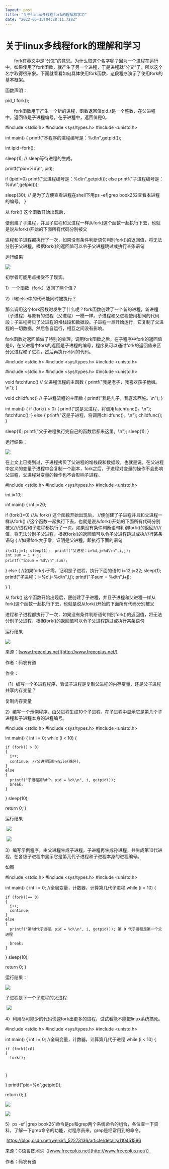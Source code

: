 ```yaml
---
layout: post
title: "关于linux多线程fork的理解和学习"
date: "2022-05-15T04:28:11.728Z"
---
```

关于linux多线程fork的理解和学习
====================

　　fork在英文中是“分叉”的意思。为什么取这个名字呢？因为一个进程在运行中，如果使用了fork函数，就产生了另一个进程，于是进程就“分叉”了，所以这个名字取得很形象。下面就看看如何具体使用fork函数，这段程序演示了使用fork的基本框架。

函数声明：

pid\_t fork();

　　fork函数用于产生一个新的进程，函数返回值pid\_t是一个整数，在父进程中，返回值是子进程编号，在子进程中，返回值是0。

#include <stdio.h>
#include <sys/types.h>
#include <unistd.h>
 
int main()
{
  printf("本程序的进程编号是：%d\\n",getpid());
 
  int ipid=fork();
 
  sleep(1);       // sleep等待进程的生成。
 
  printf("pid=%d\\n",ipid);
 
  if (ipid!=0) printf("父进程编号是：%d\\n",getpid());
  else printf("子进程编号是：%d\\n",getpid());
 
  sleep(30);    // 是为了方便查看进程在shell下用ps -ef|grep book252查看本进程的编号。
}

从 fork() 这个函数开始出现后，

便创建了子进程，并且子进程和父进程一样从fork(这个函数一起执行下去，也就是说从fork()开始的下面所有代码分别被父

进程和子进程都执行了一次，如果没有条件判断语句判别fork()的返回值，将无法分别子父进程，根据fork()的返回值可以令子父进程跳过或执行某条语句

运行结果

![](https://img2022.cnblogs.com/blog/2863684/202205/2863684-20220514191057469-1022952755.png)

初学者可能用点接受不了现实。

1）一个函数（fork）返回了两个值？

2）if和else中的代码能同时被执行？

那么调用这个fork函数时发生了什么呢？fork函数创建了一个新的进程，新进程（子进程）与原有的进程（父进程）一模一样。子进程和父进程使用相同的代码段；子进程拷贝了父进程的堆栈段和数据段。子进程一旦开始运行，它复制了父进程的一切数据，然后各自运行，相互之间没有影响。

fork函数对返回值做了特别的处理，调用fork函数之后，在子程序中fork的返回值是0，在父进程中fork的返回是子进程的编号，程序员可以通过fork的返回值来区分父进程和子进程，然后再执行不同的代码。

#include <stdio.h>
#include <sys/types.h>
#include <unistd.h>

#include <stdio.h>
#include <sys/types.h>
#include <unistd.h>

void fatchfunc() // 父进程流程的主函数
{
  printf("我是老子，我喜欢孩子他娘。\\n");
}

void childfunc() // 子进程流程的主函数
{
  printf("我是儿子，我喜欢西施。\\n");
}

int main()
{
  if (fork() > 0)
  {
    printf("这是父进程，将调用fatchfunc()。\\n");
    fatchfunc();
  }
  else
  {
    printf("这是子进程，将调用childfunc()。\\n");
    childfunc();
  }

  sleep(1);
  printf("父子进程执行完自己的函数后都来这里。\\n");
  sleep(1);
}

运行结果：

![](https://img2022.cnblogs.com/blog/2863684/202205/2863684-20220514191440630-53220608.png)

在上文上已提到过，子进程拷贝了父进程的堆栈段和数据段，也就是说，在父进程中定义的变量子进程中会复制一个副本，fork之后，子进程对变量的操作不会影响父进程，父进程对变量的操作也不会影响子进程。

#include <stdio.h>
#include <sys/types.h>
#include <unistd.h>
 
int i=10;
 
int main()
{
  int j=20;
 
  if (fork()>0)  //从 fork() 这个函数开始出现后，
                  //便创建了子进程并且和父进程一样从fork()
                  //这个函数一起执行下去，也就是说从fork()开始的下面所有代码分别被父///进程和子进程都执行了一次，如果没有条件判断语句判别fork()的返回/////值，将无法分别子父进程，根据fork()的返回值可以令子父进程跳过或执///行某条语句
  {
    //如果fork大于零，证明是父进程，即执行下面的语句
    
    i\=11;j=1; sleep(1);  printf("父进程：i=%d,j=%d\\n",i,j);
    int sum = i + j;
    printf("父sum = %d\\n",sum);

  }
  else
  {
    //如果fork小于零，证明是子进程，执行下面的语句
    i=12;j=22; sleep(1);  printf("子进程：i=%d,j=%d\\n",i,j);
    printf("子sum = %d\\n",i+j);

  }
}

从 fork() 这个函数开始出现后，便创建了子进程，并且子进程和父进程一样从fork(这个函数一起执行下去，也就是说从fork()开始的下面所有代码分别被父

进程和子进程都执行了一次，如果没有条件判断语句判别fork()的返回值，将无法分别子父进程，根据fork()的返回值可以令子父进程跳过或执行某条语句

运行结果

![](https://img2022.cnblogs.com/blog/2863684/202205/2863684-20220514193331263-457022315.png)

来源：[www.freecplus.net](http://www.freecplus.net/)

作者：码农有道

作业：

（1）编写一个多进程程序，验证子进程是复制父进程的内存变量，还是父子进程共享内存变量？

复制内存变量

2）编写一个示例程序，由父进程生成10个子进程，在子进程中显示它是第几个子进程和子进程本身的进程编号。

#include <stdio.h>
#include <sys/types.h>
#include <unistd.h>

int main()
{
  int i = 0;
  while (i < 10)
  {

    if (fork() > 0) 
    {
      i++;
      continue; //父进程回到while(循环),
    }
    else
    {
      printf("子进程第%d个，pid = %d\\n", i, getpid());
      break;
    }
  }
  sleep(10);

  return 0;
}

运行结果

 ![](https://img2022.cnblogs.com/blog/2863684/202205/2863684-20220514211847560-94577857.png)

 ![](https://img2022.cnblogs.com/blog/2863684/202205/2863684-20220514211809713-539571777.png)

3）编写示例程序，由父进程生成子进程，子进程再生成孙进程，共生成第10代进程，在各级子进程中显示它是第几代子进程和子进程本身的进程编号。

如图

#include <stdio.h>
#include <sys/types.h>
#include <unistd.h>

int main()
{
  int i = 0; //全局变量，计数器，计算第几代子进程
  while (i < 10)
  {

    if (fork()== 0)
    {
      i++;
      continue;
    }
    else
    {
      printf("第%d代子进程，pid = %d\\n", i, getpid()); 第 0 代子进程是第一个父进程
    
      break;
    }
  }
  sleep(10);

  return 0;
}

运行结果：

![](https://img2022.cnblogs.com/blog/2863684/202205/2863684-20220514223929138-2006959833.png)

子进程是下一个子进程的父进程

 ![](https://img2022.cnblogs.com/blog/2863684/202205/2863684-20220514224112650-1963783874.png)

4）利用尽可能少的代码快速fork出更多的进程，试试看能不能把linux系统搞死。

#include <stdio.h>
#include <sys/types.h>
#include <unistd.h>

int main()
{
  int i = 0; //全局变量，计数器，计算第几代子进程
  while (i < 10)
  {

    if (fork()>0)
    {
      fork();
      
    
      
    }
  }
  printf("pid=%d",getpid());

  return 0;
}

![](https://img2022.cnblogs.com/blog/2863684/202205/2863684-20220514224856037-290110610.png)

![](https://img2022.cnblogs.com/blog/2863684/202205/2863684-20220514224726333-808015090.png)

5）ps -ef |grep book251命令是ps和grep两个系统命令的组合，各位查一下资料，了解一下grep命令的功能，对程序员来，grep是经常用到的命令。

 https://blog.csdn.net/weixin\_52273136/article/details/110451596

来源：C语言技术网（[www.freecplus.net](http://www.freecplus.net/)）

作者：码农有道